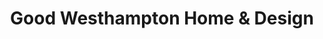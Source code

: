 ---
title: "Good Westhampton Home & Design"
url: /westhampton-beach/good-westhampton-home-and-design/
shop: general
---